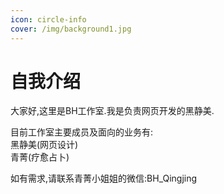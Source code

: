 ```yaml
---
icon: circle-info
cover: /img/background1.jpg
---
```


# 自我介绍

大家好,这里是BH工作室.我是负责网页开发的黑静美.<br>

目前工作室主要成员及面向的业务有:<br>
黑静美(网页设计)<br>
青菁(疗愈占卜)<br>

如有需求,请联系青菁小姐姐的微信:BH_Qingjing


